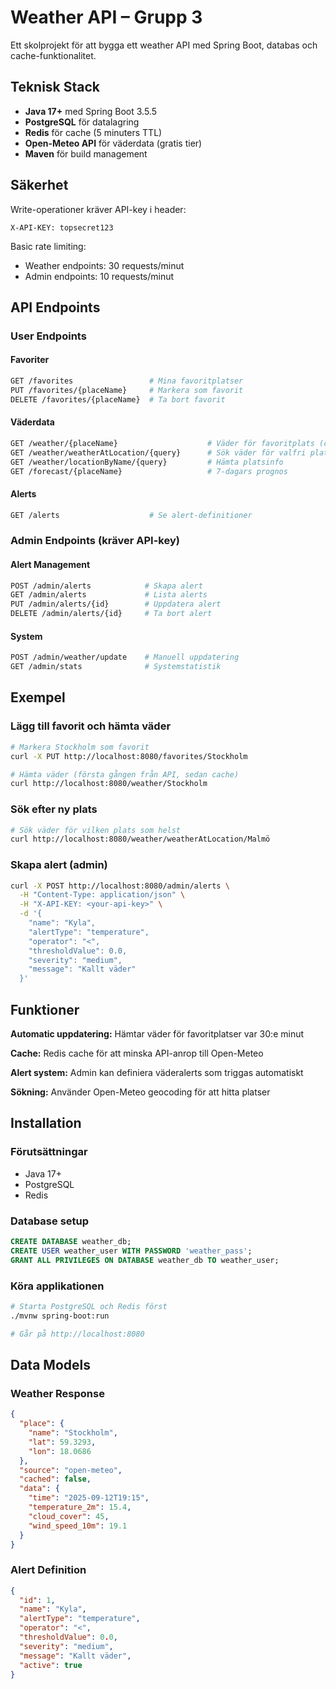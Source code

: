 # Weather API – Grupp 3

Ett skolprojekt för att bygga ett weather API med Spring Boot, databas och cache-funktionalitet.

## Teknisk Stack

- **Java 17+** med Spring Boot 3.5.5
- **PostgreSQL** för datalagring
- **Redis** för cache (5 minuters TTL)
- **Open-Meteo API** för väderdata (gratis tier)
- **Maven** för build management

## Säkerhet

Write-operationer kräver API-key i header:
```
X-API-KEY: topsecret123
```

Basic rate limiting:
- Weather endpoints: 30 requests/minut
- Admin endpoints: 10 requests/minut

## API Endpoints

### User Endpoints

#### Favoriter
```bash
GET /favorites                 # Mina favoritplatser
PUT /favorites/{placeName}     # Markera som favorit
DELETE /favorites/{placeName}  # Ta bort favorit
```

#### Väderdata
```bash
GET /weather/{placeName}                    # Väder för favoritplats (cachad)
GET /weather/weatherAtLocation/{query}      # Sök väder för valfri plats
GET /weather/locationByName/{query}         # Hämta platsinfo
GET /forecast/{placeName}                   # 7-dagars prognos
```

#### Alerts
```bash
GET /alerts                    # Se alert-definitioner
```

### Admin Endpoints (kräver API-key)

#### Alert Management
```bash
POST /admin/alerts            # Skapa alert
GET /admin/alerts             # Lista alerts
PUT /admin/alerts/{id}        # Uppdatera alert
DELETE /admin/alerts/{id}     # Ta bort alert
```

#### System
```bash
POST /admin/weather/update    # Manuell uppdatering
GET /admin/stats              # Systemstatistik
```

## Exempel

### Lägg till favorit och hämta väder
```bash
# Markera Stockholm som favorit
curl -X PUT http://localhost:8080/favorites/Stockholm

# Hämta väder (första gången från API, sedan cache)
curl http://localhost:8080/weather/Stockholm
```

### Sök efter ny plats
```bash
# Sök väder för vilken plats som helst
curl http://localhost:8080/weather/weatherAtLocation/Malmö
```

### Skapa alert (admin)
```bash
curl -X POST http://localhost:8080/admin/alerts \
  -H "Content-Type: application/json" \
  -H "X-API-KEY: <your-api-key>" \
  -d '{
    "name": "Kyla",
    "alertType": "temperature",
    "operator": "<",
    "thresholdValue": 0.0,
    "severity": "medium",
    "message": "Kallt väder"
  }'
```

## Funktioner

**Automatic uppdatering:** Hämtar väder för favoritplatser var 30:e minut

**Cache:** Redis cache för att minska API-anrop till Open-Meteo

**Alert system:** Admin kan definiera väderalerts som triggas automatiskt

**Sökning:** Använder Open-Meteo geocoding för att hitta platser

## Installation

### Förutsättningar
- Java 17+
- PostgreSQL
- Redis

### Database setup
```sql
CREATE DATABASE weather_db;
CREATE USER weather_user WITH PASSWORD 'weather_pass';
GRANT ALL PRIVILEGES ON DATABASE weather_db TO weather_user;
```

### Köra applikationen
```bash
# Starta PostgreSQL och Redis först
./mvnw spring-boot:run

# Går på http://localhost:8080
```

## Data Models

### Weather Response
```json
{
  "place": {
    "name": "Stockholm",
    "lat": 59.3293,
    "lon": 18.0686
  },
  "source": "open-meteo",
  "cached": false,
  "data": {
    "time": "2025-09-12T19:15",
    "temperature_2m": 15.4,
    "cloud_cover": 45,
    "wind_speed_10m": 19.1
  }
}
```

### Alert Definition
```json
{
  "id": 1,
  "name": "Kyla",
  "alertType": "temperature",
  "operator": "<",
  "thresholdValue": 0.0,
  "severity": "medium",
  "message": "Kallt väder",
  "active": true
}
```